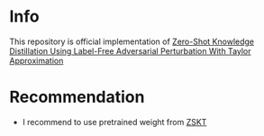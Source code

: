 # Info
This repository is official implementation of 
 [Zero-Shot Knowledge Distillation Using Label-Free Adversarial Perturbation With Taylor Approximation](https://ieeexplore.ieee.org/abstract/document/9380328)
# Recommendation
 - I recommend to use pretrained weight from [ZSKT](https://github.com/polo5/ZeroShotKnowledgeTransfer)




